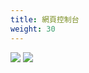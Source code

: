 ```yaml
---
title: 網頁控制台
weight: 30
---
```


![](/docs/en/self-host/console/images/console-login.png)
![](/docs/en/self-host/console/images/console-home.png)